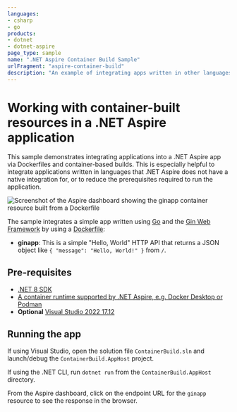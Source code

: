 ```yaml
---
languages:
- csharp
- go
products:
- dotnet
- dotnet-aspire
page_type: sample
name: ".NET Aspire Container Build Sample"
urlFragment: "aspire-container-build"
description: "An example of integrating apps written in other languages using container-based builds in a .NET Aspire app."
---
```


# Working with container-built resources in a .NET Aspire application

This sample demonstrates integrating applications into a .NET Aspire app via Dockerfiles and container-based builds. This is especially helpful to integrate applications written in languages that .NET Aspire does not have a native integration for, or to reduce the prerequisites required to run the application.

![Screenshot of the Aspire dashboard showing the ginapp container resource built from a Dockerfile](./images/aspire-dashboard-container-build.png)

The sample integrates a simple app written using [Go](https://go.dev/) and the [Gin Web Framework](https://gin-gonic.com/) by using a [Dockerfile](./ginapp/Dockerfile):

- **ginapp**: This is a simple "Hello, World" HTTP API that returns a JSON object like `{ "message": "Hello, World!" }` from `/`.

## Pre-requisites

- [.NET 8 SDK](https://dotnet.microsoft.com/download/dotnet/8.0)
- [A container runtime supported by .NET Aspire, e.g. Docker Desktop or Podman](https://learn.microsoft.com/dotnet/aspire/fundamentals/setup-tooling#container-runtime)
- **Optional** [Visual Studio 2022 17.12](https://visualstudio.microsoft.com/vs/)

## Running the app

If using Visual Studio, open the solution file `ContainerBuild.sln` and launch/debug the `ContainerBuild.AppHost` project.

If using the .NET CLI, run `dotnet run` from the `ContainerBuild.AppHost` directory.

From the Aspire dashboard, click on the endpoint URL for the `ginapp` resource to see the response in the browser.
